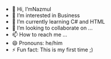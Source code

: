 - 👋 Hi, I’mNazmul
- 👀 I’m interested in Business
- 🌱 I’m currently learning C# and HTML
- 💞️ I’m looking to collaborate on ...
- 📫 How to reach me ...
- 😄 Pronouns: he/him
- ⚡ Fun fact: This is my first time ;)

<!---
NazmulHaqMahin/NazmulHaqMahin is a ✨ special ✨ repository because its `README.md` (this file) appears on your GitHub profile.
You can click the Preview link to take a look at your changes.
--->

